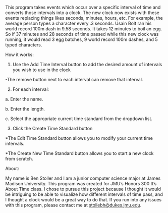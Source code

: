 This program takes events which occur over a specific interval of time and converts those intervals into a clock. The new clock now exists with these events replacing things likes seconds, minutes, hours, etc. For example, the average person types a character every .3 seconds. Usain Bolt ran his world record 100m dash in 9.58 seconds. It takes 12 minutes to boil an egg. So if 37 minutes and 28 seconds of time passed while this new clock was running, it would read 3 egg batches, 9 world record 100m dashes, and 5 typed characters.


How it works:

1. Use the Add Time Interval button to add the desired amount of intervals you wish to use in the clock

-The remove button next to each interval can remove that interval.

2. For each interval:

a. Enter the name.
  
b. Enter the length.
  
c. Select the appropriate current time standard from the dropdown list.
  
3. Click the Create Time Standard button

*The Edit Time Standard button allows you to modify your current time intervals.

*The Create New Time Standard button allows you to start a new clock from scratch.



About:

My name is Ben Stoller and I am a junior computer science major at James Madison University. This program was created for JMU’s Honors 300 It’s About Time class. I chose to pursue this project because I thought it would be intriguing to be able to visualize how different intervals of time pass, and I thought a clock would be a great way to do that. If you run into any issues with this program, please contact me at stollebh@dukes.jmu.edu. 
